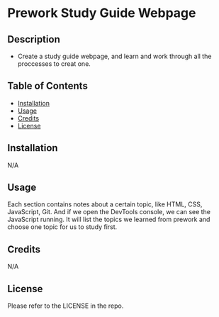 # Prework Study Guide Webpage

## Description

- Create a study guide webpage, and learn and work through all the proccesses to creat one.


## Table of Contents

- [Installation](#installation)
- [Usage](#usage)
- [Credits](#credits)
- [License](#license)

## Installation

N/A

## Usage

Each section contains notes about a certain topic, like HTML, CSS, JavaScript, Git. And if we open the DevTools console, we can see the JavaScript running. It will list the topics we learned from prework and choose one topic for us to study first.

## Credits

N/A

## License

Please refer to the LICENSE in the repo.